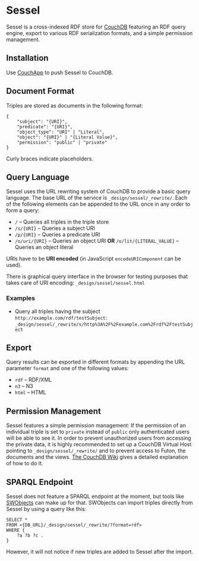 Sessel
======

Sessel is a cross-indexed RDF store for [CouchDB](http://couchdb.apache.org) featuring an RDF query engine, export to various RDF serialization formats, and a simple permission management.

Installation
------------

Use [CouchApp](http://couchapp.org) to push Sessel to CouchDB.


Document Format
---------------

Triples are stored as documents in the following format:

    {
        "subject": "{URI}",
        "predicate": "{URI}",
        "object_type": "URI" | "Literal",
        "object": "{URI}" | "{Literal Value}",
        "permission": "public" | "private"
    }

Curly braces indicate placeholders.


Query Language
--------------

Sessel uses the URL rewriting system of CouchDB to provide a basic query language. The base URL of the service is `_design/sessel/_rewrite/`.
Each of the following elements can be appended to the URL once in any order to form a query:

* `/` – Queries all triples in the triple store
* `/s/{URI}` – Queries a subject URI
* `/p/{URI}` – Queries a predicate URI
* `/o/uri/{URI}` – Queries an object URI **OR** `/o/lit/{LITERAL_VALUE}` – Queries an object literal

URIs have to be **URI encoded** (in JavaScript `encodeURIComponent` can be used).

There is graphical query interface in the browser for testing purposes that takes care of URI encoding: `_design/sessel/sessel.html`

### Examples

* Query all triples having the subject `http://example.com/rdf/testSubject`: `_design/sessel/_rewrite/s/http%3A%2F%2Fexample.com%2Frdf%2FtestSubject`


Export
------

Query results can be exported in different formats by appending the URL parameter `format` and one of the following values:

* `rdf` – RDF/XML
* `n3` – N3
* `html` – HTML


Permission Management
---------------------

Sessel features a simple permission management: If the permission of an individual triple is set to `private` instead of `public` only authenticated users will be able to see it. In order to prevent unauthorized users from accessing the private data, it is highly recommended to set up a CouchDB Virtual Host pointing to `_design/sessel/_rewrite/` and to prevent access to Futon, the documents and the views. [The CouchDB Wiki](http://wiki.apache.org/couchdb/Virtual_Hosts) gives a detailed explanation of how to do it.


SPARQL Endpoint
---------------

Sessel does not feature a SPARQL endpoint at the moment, but tools like [SWObjects](http://sourceforge.net/apps/mediawiki/swobjects) can make up for that. SWObjects can import triples directly from Sessel by using a query like this:

    SELECT *
    FROM <{DB_URL}/_design/sessel/_rewrite/?format=rdf>
    WHERE {
        ?a ?b ?c .
    }

However, it will not notice if new triples are added to Sessel after the import.

